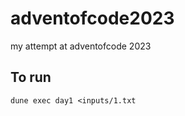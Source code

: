 # adventofcode2023
my attempt at adventofcode 2023

## To run

```shell
dune exec day1 <inputs/1.txt
```
